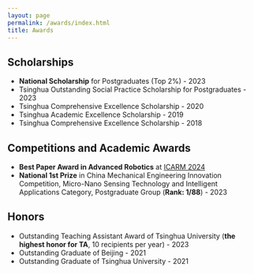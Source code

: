 ```yaml
---
layout: page
permalink: /awards/index.html
title: Awards
---
```



## Scholarships

- **National Scholarship** for Postgraduates (Top 2%) - 2023
- Tsinghua Outstanding Social Practice Scholarship for Postgraduates - 2023 
- Tsinghua Comprehensive Excellence Scholarship - 2020
- Tsinghua Academic Excellence Scholarship - 2019
- Tsinghua Comprehensive Excellence Scholarship - 2018

## Competitions and Academic Awards

- **Best Paper Award in Advanced Robotics** at [ICARM 2024](http://www.ieee-arm.org/)
- **National 1st Prize** in China Mechanical Engineering Innovation Competition, Micro-Nano Sensing Technology and Intelligent Applications Category, Postgraduate Group (**Rank: 1/88**) - 2023


## Honors
- Outstanding Teaching Assistant Award of Tsinghua University (**the highest honor for TA**, 10 recipients per year) - 2023
- Outstanding Graduate of Beijing - 2021
- Outstanding Graduate of Tsinghua University - 2021


